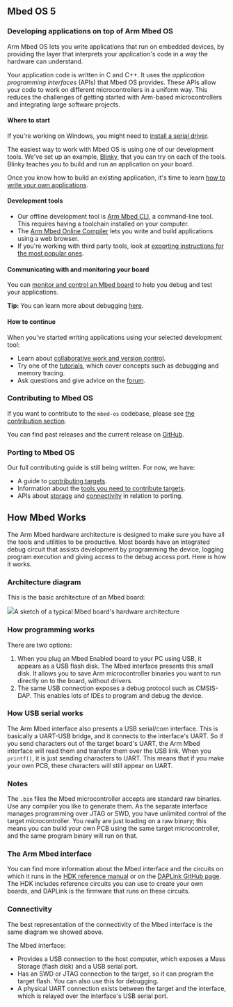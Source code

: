 ## Mbed OS 5

### Developing applications on top of Arm Mbed OS

Arm Mbed OS lets you write applications that run on embedded devices, by providing the layer that interprets your application's code in a way the hardware can understand.

Your application code is written in C and C++. It uses the *application programming interfaces* (APIs) that Mbed OS provides. These APIs allow your code to work on different microcontrollers in a uniform way. This reduces the challenges of getting started with Arm-based microcontrollers and integrating large software projects.

#### Where to start

<span class="tips">If you're working on Windows, you might need to [install a serial driver](/docs/v5.6/tutorials/serial-communication.html#windows-serial-driver).</span>

The easiest way to work with Mbed OS is using one of our development tools. We've set up an example, [Blinky](/docs/v5.6/tutorials/your-first-arm-mbed-application.html), that you can try on each of the tools. Blinky teaches you to build and run an application on your board.

Once you know how to build an existing application, it's time to learn [how to write your own applications](/docs/v5.6/reference/index.html).

#### Development tools

- Our offline development tool is [Arm Mbed CLI](/docs/v5.6/tools/mbed-cli.html), a command-line tool. This requires having a toolchain installed on your computer.
- The [Arm Mbed Online Compiler](/docs/v5.6/tools/online.html#arm-mbed-online-compiler-1) lets you write and build applications using a web browser.
- If you're working with third party tools, look at [exporting instructions for the most popular ones](/docs/v5.6/tools/exporting.html).

#### Communicating with and monitoring your board

You can [monitor and control an Mbed board](/docs/v5.6/reference/low-level-details.html) to help you debug and test your applications.

<span class="tips">**Tip:** You can learn more about debugging [here](/docs/v5.6/tutorials/debugging-applications.html).</span>

#### How to continue

When you've started writing applications using your selected development tool:

- Learn about [collaborative work and version control](/docs/v5.6/tools/online.html#collab-online-comp).
- Try one of the [tutorials](/docs/v5.6/tutorials/index.html), which cover concepts such as debugging and memory tracing.
- Ask questions and give advice on the [forum](https://forums.mbed.com/).

### Contributing to Mbed OS

If you want to contribute to the `mbed-os` codebase, please see [the contribution section](/docs/v5.6/reference/contributing.html).

You can find past releases and the current release on [GitHub](https://github.com/ARMmbed/mbed-os/releases/).

### Porting to Mbed OS

Our full contributing guide is still being written. For now, we have:

- A guide to [contributing targets](/docs/v5.6/reference/contributing-target.html).
- Information about the [tools you need to contribute targets](/docs/v5.6/reference/contributing-tools.html).
- APIs about [storage](/docs/v5.6/reference/contributing-storage.html) and [connectivity](/docs/v5.6/reference/contributing-connectivity.html) in relation to porting.

## How Mbed Works

The Arm Mbed hardware architecture is designed to make sure you have all the tools and utilities to be productive. Most boards have an integrated debug circuit that assists development by programming the device, logging program execution and giving access to the debug access port. Here is how it works.

### Architecture diagram

This is the basic architecture of an Mbed board:

<span class="images">![](https://s3-us-west-2.amazonaws.com/mbed-os-docs-images/mbed_internals.PNG)<span>A sketch of a typical Mbed board's hardware architecture</span></span>

### How programming works

There are two options:

1. When you plug an Mbed Enabled board to your PC using USB, it appears as a USB flash disk. The Mbed interface presents this small disk. It allows you to save Arm microcontroller binaries you want to run directly on to the board, without drivers.
2. The same USB connection exposes a debug protocol such as CMSIS-DAP. This enables lots of IDEs to program and debug the device.

### How USB serial works

The Arm Mbed interface also presents a USB serial/com interface. This is basically a UART-USB bridge, and it connects to the interface's UART. So if you send characters out of the target board's UART, the Arm Mbed interface will read them and transfer them over the USB link. When you `printf()`, it is just sending characters to UART. This means that if you make your own PCB, these characters will still appear on UART.

### Notes

The `.bin` files the Mbed microcontroller accepts are standard raw binaries. Use any compiler you like to generate them. As the separate interface manages programming over JTAG or SWD, you have unlimited control of the target microcontroller. You really are just loading on a raw binary; this means you can build your own PCB using the same target microcontroller, and the same program binary will run on that.

### The Arm Mbed interface

You can find more information about the Mbed interface and the circuits on which it runs in the [HDK reference manual](/docs/v5.6/reference/arm-mbed-hdk.html) or on the [DAPLink GitHub page](https://github.com/ARMmbed/DAPLink/blob/master/README.md). The HDK includes reference circuits you can use to create your own boards, and DAPLink is the firmware that runs on these circuits.

### Connectivity

The best representation of the connectivity of the Mbed interface is the same diagram we showed above.

The Mbed interface:

- Provides a USB connection to the host computer, which exposes a Mass Storage (flash disk) and a USB serial port.
- Has an SWD or JTAG connection to the target, so it can program the target flash. You can also use this for debugging.
- A physical UART connection exists between the target and the interface, which is relayed over the interface's USB serial port.
